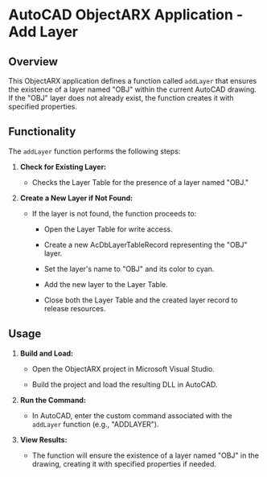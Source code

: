 # AutoCAD ObjectARX Application - Add Layer
 
## Overview
 
This ObjectARX application defines a function called `addLayer` that ensures the existence of a layer named "OBJ" within the current AutoCAD drawing. If the "OBJ" layer does not already exist, the function creates it with specified properties.
 
## Functionality
 
The `addLayer` function performs the following steps:
 
1. **Check for Existing Layer:**

   - Checks the Layer Table for the presence of a layer named "OBJ."
 
2. **Create a New Layer if Not Found:**

   - If the layer is not found, the function proceeds to:

     - Open the Layer Table for write access.

     - Create a new AcDbLayerTableRecord representing the "OBJ" layer.

     - Set the layer's name to "OBJ" and its color to cyan.

     - Add the new layer to the Layer Table.

     - Close both the Layer Table and the created layer record to release resources.
 
## Usage
 
1. **Build and Load:**

   - Open the ObjectARX project in Microsoft Visual Studio.

   - Build the project and load the resulting DLL in AutoCAD.
 
2. **Run the Command:**

   - In AutoCAD, enter the custom command associated with the `addLayer` function (e.g., "ADDLAYER").
 
3. **View Results:**

   - The function will ensure the existence of a layer named "OBJ" in the drawing, creating it with specified properties if needed.
